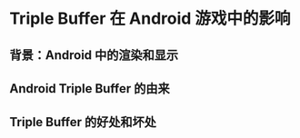 # Triple Buffer 在 Android 游戏中的影响

## 背景：Android 中的渲染和显示 

## Android Triple Buffer 的由来 

## Triple Buffer 的好处和坏处 
